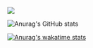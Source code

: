 ![](https://komarev.com/ghpvc/?username=suryaa6666&color=red)

![Anurag's GitHub stats](https://github-readme-stats.vercel.app/api?username=suryaa6666&show_icons=true&theme=dracula&border_radius=5)

[![Anurag's wakatime stats](https://github-readme-stats.vercel.app/api/wakatime?username=suryaa6666)](https://github.com/anuraghazra/github-readme-stats)

